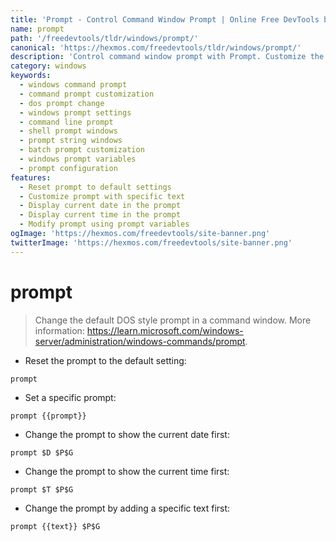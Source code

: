 ```yaml
---
title: 'Prompt - Control Command Window Prompt | Online Free DevTools by Hexmos'
name: prompt
path: '/freedevtools/tldr/windows/prompt/'
canonical: 'https://hexmos.com/freedevtools/tldr/windows/prompt/'
description: 'Control command window prompt with Prompt. Customize the DOS style prompt in Windows command line. Free online tool, no registration required.'
category: windows
keywords:
  - windows command prompt
  - command prompt customization
  - dos prompt change
  - windows prompt settings
  - command line prompt
  - shell prompt windows
  - prompt string windows
  - batch prompt customization
  - windows prompt variables
  - prompt configuration
features:
  - Reset prompt to default settings
  - Customize prompt with specific text
  - Display current date in the prompt
  - Display current time in the prompt
  - Modify prompt using prompt variables
ogImage: 'https://hexmos.com/freedevtools/site-banner.png'
twitterImage: 'https://hexmos.com/freedevtools/site-banner.png'
---
```


# prompt

> Change the default DOS style prompt in a command window.
> More information: <https://learn.microsoft.com/windows-server/administration/windows-commands/prompt>.

- Reset the prompt to the default setting:

`prompt`

- Set a specific prompt:

`prompt {{prompt}}`

- Change the prompt to show the current date first:

`prompt $D $P$G`

- Change the prompt to show the current time first:

`prompt $T $P$G`

- Change the prompt by adding a specific text first:

`prompt {{text}} $P$G`
